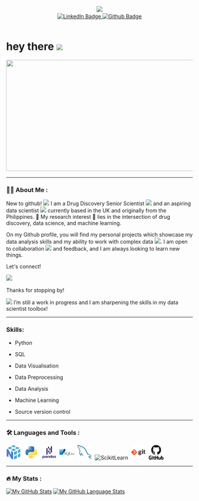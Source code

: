 

<div id="header" align="center">
  <img src="https://media.giphy.com/media/jTHti8z6rjrUZmBgOp/giphy.gif" width="100"/>
</div>
<div id="badges" align="center">
  <a href="https://www.linkedin.com/in/elisha-gabrielle-tiu-50120210a/">
    <img src="https://img.shields.io/badge/LinkedIn-blue?style=for-the-badge&logo=linkedin&logoColor=white" alt="LinkedIn Badge"/>
    <a href="https://github.com/etiu">
    <img src="https://img.shields.io/badge/github-%23121011.svg?style=for-the-badge&logo=github&logoColor=white)" alt = "Github Badge"/>
    
  </a>
  
</div align="center"> 
  <img src="https://komarev.com/ghpvc/?username=etiu&style=flat-square&color=blue" alt=""/>

<h1>
  hey there
  <img src="https://media.giphy.com/media/hvRJCLFzcasrR4ia7z/giphy.gif" width="30px"/>
</h1>

<div align="center">
  <img src="https://media.giphy.com/media/dWesBcTLavkZuG35MI/giphy.gif" width="600" height="300"/>
</div>

---

### :woman_technologist: About Me :

New to github! <img src = "https://media.giphy.com/media/XZlSZ7VqS6IfZQsE2c/giphy.gif" width = "30"> 
I am a Drug Discovery Senior Scientist <img src= "https://media.giphy.com/media/jkj1A6IZy3KnsRU3RQ/giphy.gif" width = "30"> and an aspiring data scientist <img src="https://media.giphy.com/media/WUlplcMpOCEmTGBtBW/giphy.gif" width="30"> currently based in the UK and originally from the Philippines. :seedling: My research interest :telescope: lies in the intersection of drug discovery, data science, and machine learning.

On my Github profile, you will find my personal projects which showcase my data analysis skills and my ability to work with complex data <img src = "https://media.giphy.com/media/DDGQgJLkOlSKe08e74/giphy.gif" width = "30">. I am open to collaboration <img src = "https://media.giphy.com/media/23D8NR89IoZUC9jgsO/giphy.gif" width = "30"> and feedback, and I am always looking to learn new things. 
  

  
 Let's connect! 
  
<img src = "https://media.giphy.com/media/Z6uC5u5z8UqgrPlMdZ/giphy.gif" width = "70">


Thanks for stopping by!


<img src = "https://media.giphy.com/media/QmGShkWAWid2hzCqHE/giphy.gif" width = "30"> I’m still a work in progress and I am sharpening the skills in my data scientist toolbox! 


---
### Skills:

- Python 

- SQL

- Data Visualisation

- Data Preprocessing

- Data Analysis

- Machine Learning

- Source version control



---

### :hammer_and_wrench: Languages and Tools :

<div>
  <img src="https://github.com/devicons/devicon/blob/master/icons/numpy/numpy-original.svg" title="Numpy" alt="Numpy" width="40" height="40"/>&nbsp;
  <img src="https://github.com/devicons/devicon/blob/master/icons/python/python-original.svg" title="Python" alt="Python" width="40" height="40"/>&nbsp;
  <img src="https://github.com/devicons/devicon/blob/master/icons/pandas/pandas-original-wordmark.svg" title="Pandas" alt="Pandas" width="40" height="40"/>&nbsp;
  <img src="https://github.com/devicons/devicon/blob/master/icons/sqlite/sqlite-original-wordmark.svg" title="SQLite" alt="SQLite" width="40" height="40"/>&nbsp;
  <img src="https://github.com/devicons/devicon/blob/master/icons/mysql/mysql-original.svg" title="MySQL" alt="MySQL" width="40" height="40"/>&nbsp;
  <img src="https://upload.wikimedia.org/wikipedia/commons/0/05/Scikit_learn_logo_small.svg" title="ScikitLearn" alt="ScikitLearn" width="40" height="40"/>&nbsp;
  <img src="https://github.com/devicons/devicon/blob/master/icons/git/git-original-wordmark.svg"  title="Git" alt="Git" width="40" height="40"/>&nbsp;
  <img src="https://github.com/devicons/devicon/blob/master/icons/github/github-original-wordmark.svg" title="Github" alt="Github" width="40" height="40"/>&nbsp;
</div>

---

### :fire: My Stats :

[![My GitHub Stats](https://github-readme-stats.vercel.app/api/?username=etiu&count_private=true&theme=tokyonight&showicons=true)]()
[![My GitHub Language Stats](https://github-readme-stats.vercel.app/api/top-langs/?username=etiu&langs_count=5&theme=tokyonight)]()





<!--
**etiu/etiu** is a ✨ _special_ ✨ repository because its `README.md` (this file) appears on your GitHub profile.

Here are some ideas to get you started:

- 🔭 I’m currently working on ...
- 🌱 I’m currently learning ...
- 👯 I’m looking to collaborate on ...
- 🤔 I’m looking for help with ...
- 💬 Ask me about ...
- 📫 How to reach me: ...
- 😄 Pronouns: ...
- ⚡ Fun fact: ...
-->
